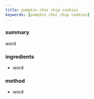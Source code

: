 ```yaml
---
title: pumpkin choc chip cookies
keywords: [pumpkin choc chip cookies]
...
```


### summary
word

### ingredients
- word

### method
- word
